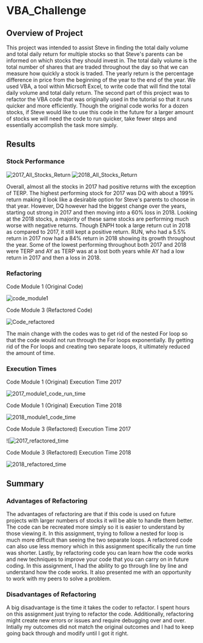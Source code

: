 # VBA_Challenge
## Overview of Project
This project was intended to assist Steve in finding the total daily volume and total daily return for multiple stocks so that Steve's parents can be informed on which stocks they should invest in. The total daily volume is the total number of shares that are traded throughout the day so that we can measure how quickly a stock is traded. The yearly return is the percentage difference in price from the beginning of the year to the end of the year. We used VBA, a tool within Micrsoft Excel, to write code that will find the total daily volume and total daily return. The second part of this project was to refactor the VBA code that was originally used in the tutorial so that it runs quicker and more efficiently. Though the original code works for a dozen stocks, if Steve would like to use this code in the future for a larger amount of stocks we will need the code to run quicker, take fewer steps and essentially accomplish the task more simply.  

## Results

### Stock Performance
![2017_All_Stocks_Return](https://user-images.githubusercontent.com/85354946/156414477-eda34417-2457-4960-9826-5e9602e47618.png)
![2018_All_Stocks_Return](https://user-images.githubusercontent.com/85354946/156414494-debb7133-eb90-438a-acdc-453fe6414451.png)

Overall, almost all the stocks in 2017 had positive returns with the exception of TERP. The highest performing stock for 2017 was DQ with about a 199% return making it look like a desirable option for Steve's parents to choose in that year. However, DQ however had the biggest change over the years, starting out strong in 2017 and then moving into a 60% loss in 2018. Looking at the 2018 stocks, a majority of these same stocks are performing much worse with negative returns. Though ENPH took a large return cut in 2018 as compared to 2017, it still kept a positive return. RUN, who had a 5.5% return in 2017 now had a 84% return in 2018 showing its growth throughout the year. Some of the lowest performing throughout both 2017 and 2018 were TERP and AY as TERP was at a lost both years while AY had a low return in 2017 and then a loss in 2018. 

### Refactoring
Code Module 1 (Original Code)

![code_module1](https://user-images.githubusercontent.com/85354946/156438915-afb17a70-a6be-4253-847e-3f110467e7ff.png)


Code Module 3 (Refactored Code)

![Code_refactored](https://user-images.githubusercontent.com/85354946/156438883-f81524fc-ca90-4cc6-aa34-7dd5241a0b4e.png)


The main change with the codes was to get rid of the nested For loop so that the code would not run through the For loops exponentially. By getting rid of the For loops and creating two separate loops, it ultimately reduced the amount of time. 



### Execution Times
Code Module 1 (Original) Execution Time 2017

![2017_module1_code_run_time](https://user-images.githubusercontent.com/85354946/156437961-a0bc0eaa-fcf8-4758-924f-5a1e4e370d2f.png)

Code Module 1 (Original) Execution Time 2018

![2018_module1_code_time](https://user-images.githubusercontent.com/85354946/156437819-d1eb4cdd-09d2-4d1d-86a9-ad627792d7ec.png)

Code Module 3 (Refactored) Execution Time 2017

![![2017_refactored_time](https://user-images.githubusercontent.com/85354946/156414402-178f4189-4d36-4079-a83a-a066f9dd89c7.png)

Code Module 3 (Refactored) Execution Time 2018

![2018_refactored_time](https://user-images.githubusercontent.com/85354946/156414466-1d5064b5-b7c8-41f1-8718-8cbe5b978bed.png)



## Summary
### Advantages of Refactoring
The advantages of refactoring are that if this code is used on future projects with larger numbers of stocks it will be able to handle them better. The code can be recreated more simply so it is easier to understand by those viewing it. In this assignment, trying to follow a nested for loop is much more difficult than seeing the two separate loops. A refactored code can also use less memory which in this assignment specifically the run time was shorter. Lastly, by refactoring code you can learn how the code works and new techniques to improve your code that you can carry on in future coding. In this assignment, I had the ability to go through line by line and understand how the code works. It also presented me with an opportunity to work with my peers to solve a problem. 

### Disadvantages of Refactoring
A big disadvantage is the time it takes the coder to refactor. I spent hours on this assignment just trying to refactor the code. Additionally, refactoring might create new errors or issues and require debugging over and over. Intially my outcomes did not match the original outcomes and I had to keep going back through and modify until I got it right. 

